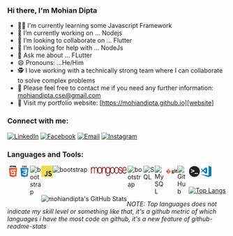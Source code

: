 
### Hi there, I'm Mohian Dipta

- 👨‍💻 I'm currently learning some Javascript Framework
- 🔭 I’m currently working on ... Nodejs
- 👯 I’m looking to collaborate on ... Flutter
- 🤔 I’m looking for help with ... NodeJs
- 💬 Ask me about ... FLutter
- 😄 Pronouns: ...He/Him
- 🕵 I love working with a technically strong team where I can collaborate to solve complex problems
- 💬 Please feel free to contact me if you need any further information: <a href="mailto:mohiandipta.cse@gmail.com">mohiandipta.cse@gmail.com</a>
- 📌 Visit my portfolio website: [https://mohiandipta.github.io][website]


### Connect with me:

<p align="left">
<a href="https://www.linkedin.com/in/mohian-mustafa-dipta-843567160/"><img alt="LinkedIn" src="https://img.shields.io/badge/mohiandipta-linkedIn-brightgreen?style=flat-square&logo=linkedin"></a>
<a href="https://www.facebook.com/obonil.mohian/"><img alt="Facebook" src="https://img.shields.io/badge/mohiandipta-facebook-blue?style=flat&logo=facebook"></a>
<a href="mailto:mohiandipta.cse@gmail.com"><img alt="Email" src="https://img.shields.io/badge/Email-mohiandipta.cse@gmail.com-blue?style=flat-square&logo=gmail"></a>
<a href="https://www.instagram.com/mohian_dipta/"><img alt="Instagram" src="https://img.shields.io/badge/mohian_dipta-cyan?style=flat&logo=instagram"></a>
</p>


### Languages and Tools:


<img align="left" alt="HTML5" width="26px" src="https://raw.githubusercontent.com/github/explore/80688e429a7d4ef2fca1e82350fe8e3517d3494d/topics/html/html.png" />
<img align="left" alt="CSS3" width="26px" src="https://raw.githubusercontent.com/github/explore/80688e429a7d4ef2fca1e82350fe8e3517d3494d/topics/css/css.png" />
<img align="left" alt="bootstrap" width="26px" src="https://seeklogo.com/images/B/bootstrap-5-logo-85A1F11F4F-seeklogo.com.png" />
<img align="left" alt="JavaScript" width="26px" src="https://raw.githubusercontent.com/github/explore/80688e429a7d4ef2fca1e82350fe8e3517d3494d/topics/javascript/javascript.png" />
<img align="left" alt="bootstrap" width="86px" height="26px" src="https://github.com/MarioTerron/logo-images/blob/master/logos/expressjs.png" />
<img align="left" alt="bootstrap" width="86px" height="26px" src="https://github.com/MarioTerron/logo-images/blob/master/logos/mongoose.png" />
<img align="left" alt="bootstrap" width="36px" src="https://cdn4.iconfinder.com/data/icons/google-i-o-2016/512/google_firebase-2-128.png" />
<img align="left" alt="SQL" width="26px" src="https://www.flaticon.com/svg/static/icons/svg/3161/3161158.svg" />
<img align="left" alt="MySQL" width="26px" src="https://www.flaticon.com/svg/static/icons/svg/919/919836.svg" />
<img align="left" alt="Git" width="26px" src="https://raw.githubusercontent.com/github/explore/80688e429a7d4ef2fca1e82350fe8e3517d3494d/topics/git/git.png" />
<img align="left" alt="GitHub" width="26px" src="https://www.flaticon.com/svg/static/icons/svg/1051/1051326.svg" />
<img align="left" alt="Terminal" width="26px" src="https://raw.githubusercontent.com/github/explore/80688e429a7d4ef2fca1e82350fe8e3517d3494d/topics/terminal/terminal.png" />
<img align="left" alt="Visual Studio Code" width="26px" src="https://raw.githubusercontent.com/github/explore/80688e429a7d4ef2fca1e82350fe8e3517d3494d/topics/visual-studio-code/visual-studio-code.png" />

<br />
<br />
<div class="row">

<img align="left" alt="mohiandipta's GitHub Stats" src="https://github-readme-stats.vercel.app/api?username=mohiandipta&theme=vue-dark&show_icons=true&count_private=true&hide=contribs,prs&include_all_commits=true" />


<!-- [![MohianDipta's wakatime stats](https://github-readme-stats.vercel.app/api/wakatime?username=mohiandipta&theme=vue-dark)](https://wakatime.com/@mohiandipta) -->

[![Top Langs](https://github-readme-stats.vercel.app/api/top-langs/?username=mohiandipta&theme=vue-dark)](https://mohiandipta.github.io/)

</div>

<div class="row">



</div>



*NOTE: Top languages does not indicate my skill level or something like that, it's a github metric of which languages i have the most code on github, it's a new feature of github-readme-stats*



[website]: https://mohiandipta.github.io
[linkedin]: https://www.linkedin.com/in/mohian-mustafa-dipta-843567160/
[telegram]: https://t.me/mohiandipta
[instagram]: https://www.instagram.com/mohian_dipta/
[facebook]: https://www.facebook.com/Obonil.Mohian/
[apps_keytester]: https://mohiandipta.github.io/apps/keytester
